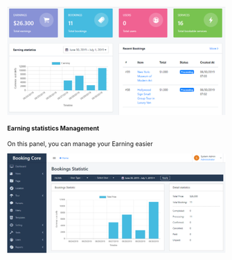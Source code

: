 <p><img src="/assets/images/63c00202c020d6555b2235ceab3e1908.png" alt="" /></p>
<h4>Earning statistics Management</h4>
<p>On this panel, you can manage your Earning easier</p>
<p><img src="/assets/images/7ebf6dc4f5f05c99f1823d78ad8cedb4.png" alt="" /></p>
